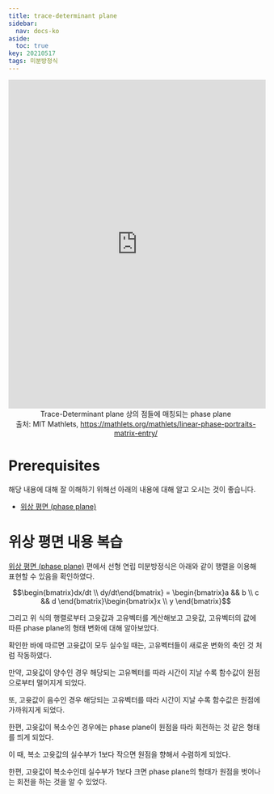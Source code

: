 ```yaml
---
title: trace-determinant plane
sidebar:
  nav: docs-ko
aside:
  toc: true
key: 20210517
tags: 미분방정식
---
```



<p align = "center">
  <iframe width= "101%" height = "650" src = "https://mathlets.org/javascript/build/linPhasePorMatrix.html" frameborder = "0"></iframe>
  <br>
  Trace-Determinant plane 상의 점들에 매칭되는 phase plane
  <br>
  출처: MIT Mathlets, 
  <a href = "https://mathlets.org/mathlets/linear-phase-portraits-matrix-entry/">https://mathlets.org/mathlets/linear-phase-portraits-matrix-entry/</a>
</p>

# Prerequisites

해당 내용에 대해 잘 이해하기 위해선 아래의 내용에 대해 알고 오시는 것이 좋습니다.

* [위상 평면 (phase plane)](https://angeloyeo.github.io/2021/05/12/phase_plane.html)

# 위상 평면 내용 복습

[위상 평면 (phase plane)](https://angeloyeo.github.io/2021/05/12/phase_plane.html) 편에서 선형 연립 미분방정식은 아래와 같이 행렬을 이용해 표현할 수 있음을 확인하였다.

$$\begin{bmatrix}dx/dt \\ dy/dt\end{bmatrix} = \begin{bmatrix}a && b \\ c && d \end{bmatrix}\begin{bmatrix}x \\ y \end{bmatrix}$$

그리고 위 식의 행렬로부터 고윳값과 고유벡터를 계산해보고 고윳값, 고유벡터의 값에 따른 phase plane의 형태 변화에 대해 알아보았다.

확인한 바에 따르면 고윳값이 모두 실수일 때는, 고유벡터들이 새로운 변화의 축인 것 처럼 작동하였다.

만약, 고윳값이 양수인 경우 해당되는 고유벡터를 따라 시간이 지날 수록 함수값이 원점으로부터 멀어지게 되었다. 

또, 고윳값이 음수인 경우 해당되는 고유벡터를 따라 시간이 지날 수록 함수값은 원점에 가까워지게 되었다.

한편, 고윳값이 복소수인 경우에는 phase plane이 원점을 따라 회전하는 것 같은 형태를 띄게 되었다. 

이 때, 복소 고윳값의 실수부가 1보다 작으면 원점을 향해서 수렴하게 되었다.

한편, 고윳값이 복소수인데 실수부가 1보다 크면 phase plane의 형태가 원점을 벗어나는 회전을 하는 것을 알 수 있었다.

